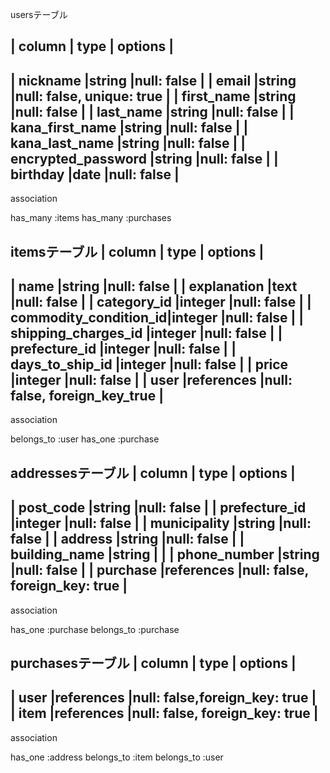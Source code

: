 usersテーブル

| column                | type      | options                      |
--------------------------------------------------------------------
| nickname              |string     |null: false                   |
| email                 |string     |null: false, unique: true     |
| first_name            |string     |null: false                   |
| last_name             |string     |null: false                   |
| kana_first_name       |string     |null: false                   |
| kana_last_name        |string     |null: false                   |
| encrypted_password    |string     |null: false                   |
| birthday              |date       |null: false                   |
--------------------------------------------------------------------

association

has_many :items
has_many :purchases

itemsテーブル
| column                | type      | options                       |
---------------------------------------------------------------------
| name                  |string      |null: false                   |
| explanation           |text        |null: false                   |
| category_id           |integer     |null: false                   |
| commodity_condition_id|integer     |null: false                   |
| shipping_charges_id   |integer     |null: false                   |
| prefecture_id         |integer     |null: false                   |
| days_to_ship_id       |integer     |null: false                   |
| price                 |integer     |null: false                   |
| user                  |references  |null: false, foreign_key_true |
---------------------------------------------------------------------


association

belongs_to :user
has_one :purchase




addressesテーブル
| column                | type      | options                       |
---------------------------------------------------------------------
| post_code             |string     |null: false                    |
| prefecture_id         |integer    |null: false                    |
| municipality          |string     |null: false                    |
| address               |string     |null: false                    |
| building_name         |string     |                               |
| phone_number          |string     |null: false                    | 
| purchase              |references |null: false, foreign_key: true |
---------------------------------------------------------------------

association

has_one :purchase
belongs_to :purchase


purchasesテーブル
| column                | type      | options                       |
---------------------------------------------------------------------
| user                  |references  |null: false,foreign_key: true |        
| item              |references  |null: false,    foreign_key: true |
---------------------------------------------------------------------

association

has_one :address
belongs_to :item
belongs_to :user
